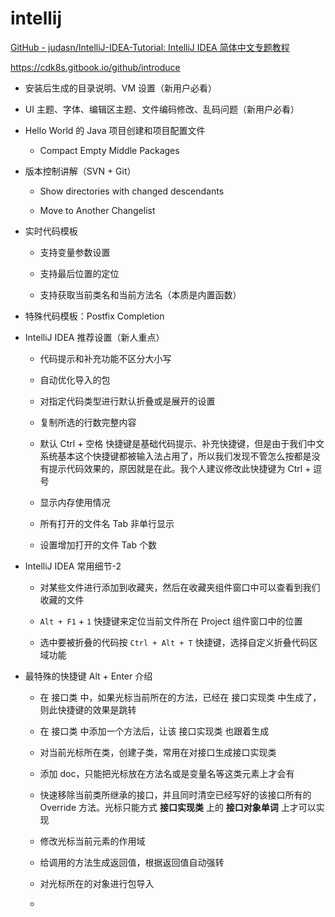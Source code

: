 # intellij

[GitHub - judasn/IntelliJ-IDEA-Tutorial: IntelliJ IDEA 简体中文专题教程](https://github.com/judasn/IntelliJ-IDEA-Tutorial)

https://cdk8s.gitbook.io/github/introduce

+ 安装后生成的目录说明、VM 设置（新用户必看）

+ UI 主题、字体、编辑区主题、文件编码修改、乱码问题（新用户必看）

+ Hello World 的 Java 项目创建和项目配置文件
  
  + Compact Empty Middle Packages

+ 版本控制讲解（SVN + Git）
  
  + Show directories with changed descendants
  
  + Move to Another Changelist

+ 实时代码模板
  
  + 支持变量参数设置
  
  + 支持最后位置的定位
  
  + 支持获取当前类名和当前方法名（本质是内置函数）

+ 特殊代码模板：Postfix Completion

+ IntelliJ IDEA 推荐设置（新人重点）
  
  + 代码提示和补充功能不区分大小写
  
  + 自动优化导入的包
  
  + 对指定代码类型进行默认折叠或是展开的设置
  
  + 复制所选的行数完整内容
  
  + 默认 Ctrl + 空格 快捷键是基础代码提示、补充快捷键，但是由于我们中文系统基本这个快捷键都被输入法占用了，所以我们发现不管怎么按都是没有提示代码效果的，原因就是在此。我个人建议修改此快捷键为 Ctrl + 逗号
  
  + 显示内存使用情况
  
  + 所有打开的文件名 Tab 非单行显示
  
  + 设置增加打开的文件 Tab 个数

+ IntelliJ IDEA 常用细节-2
  
  + 对某些文件进行添加到收藏夹，然后在收藏夹组件窗口中可以查看到我们收藏的文件
  
  + `Alt + F1` + `1` 快捷键来定位当前文件所在 Project 组件窗口中的位置
  
  + 选中要被折叠的代码按 `Ctrl + Alt + T` 快捷键，选择自定义折叠代码区域功能

+ 最特殊的快捷键 Alt + Enter 介绍
  
  + 在 接口类 中，如果光标当前所在的方法，已经在 接口实现类 中生成了，则此快捷键的效果是跳转
  
  + 在 接口类 中添加一个方法后，让该 接口实现类 也跟着生成
  
  + 对当前光标所在类，创建子类，常用在对接口生成接口实现类
  
  + 添加 doc，只能把光标放在方法名或是变量名等这类元素上才会有
  
  + 快速移除当前类所继承的接口，并且同时清空已经写好的该接口所有的 Override 方法。光标只能方式 **接口实现类** 上的 **接口对象单词** 上才可以实现
  
  + 修改光标当前元素的作用域
  
  + 给调用的方法生成返回值，根据返回值自动强转
  
  + 对光标所在的对象进行包导入
  
  + 
